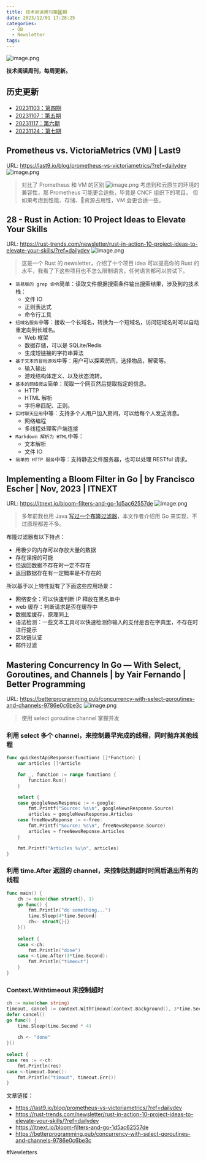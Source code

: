 ```yaml
---
title: 技术阅读周刊第8️⃣期
date: 2023/12/01 17:28:25
categories:
  - OB
  - Newsletter
tags:
---
```

![image.png](https://s2.loli.net/2023/12/01/AXc16Ty8hoUw3sC.png)

**技术阅读周刊，每周更新。**
<!--more-->
## 历史更新
- [20231103：第四期](https://crossoverjie.top/2023/11/03/ob/newsletter/Newsletter04-20231103/)
- [20231107：第五期](https://crossoverjie.top/2023/11/10/ob/newsletter/Newsletter05-20231110/)
- [20231117：第六期](https://crossoverjie.top/2023/11/17/ob/newsletter/Newsletter06-20231117/)
- [20231124：第七期](https://crossoverjie.top/2023/11/24/ob/newsletter/Newsletter07-20231124/)
<!--more-->
## Prometheus vs. VictoriaMetrics (VM) | Last9
URL: https://last9.io/blog/prometheus-vs-victoriametrics/?ref=dailydev
![image.png](https://s2.loli.net/2023/11/28/NPR6nvLI2aTmJ9g.png)
> 对比了 Prometheus 和 VM 的区别
![image.png](https://s2.loli.net/2023/11/28/1Oqd5Zgxt8R4EQm.png)
考虑到和云原生的环境的兼容性，那 Prometheus 可能更合适些，毕竟是 CNCF 组织下的项目。
但如果考虑到性能、存储、资源占用性，VM 会更合适一些。

## 28 - Rust in Action: 10 Project Ideas to Elevate Your Skills
URL: https://rust-trends.com/newsletter/rust-in-action-10-project-ideas-to-elevate-your-skills/?ref=dailydev
![image.png](https://s2.loli.net/2023/11/28/3LBGgx8YTXdftSp.png)

> 这是一个 Rust 的 newsletter，介绍了十个项目 idea 可以提高你的 Rust 的水平，我看了下这些项目也不怎么限制语言，任何语言都可以尝试下。

- `简易版的 grep 命令`简单：读取文件根据搜索条件输出搜索结果，涉及到的技术栈：
	- 文件 IO
	- 正则表达式
	- 命令行工具
- `短域名服务`中等：接收一个长域名，转换为一个短域名，访问短域名时可以自动重定向到长域名。
	- Web 框架
	- 数据存储，可以是 SQLite/Redis
	- 生成短链接的字符串算法
- `基于文本的冒险游戏`中等：用户可以探索房间，选择物品，解密等。
	- 输入输出
	- 游戏结构体定义、以及状态流转。
- `基本的网络爬虫`简单：爬取一个网页然后提取指定的信息。
	- HTTP
	- HTML 解析
	- 字符串匹配、正则。
- `实时聊天应用`中等：支持多个人用户加入房间，可以给每个人发送消息。
	- 网络编程
	- 多线程处理客户端连接
- `Markdown 解析为 HTML`中等：
	- 文本解析
	- 文件 IO
- `简单的 HTTP 服务`中等：支持静态文件服务器，也可以处理 RESTful 请求。

## Implementing a Bloom Filter in Go | by Francisco Escher | Nov, 2023 | ITNEXT
URL: https://itnext.io/bloom-filters-and-go-1d5ac62557de
![image.png](https://s2.loli.net/2023/12/01/aY5dn6zIZp7UxNw.png)

> 多年前我也用 Java [写过一个布隆过滤器](https://crossoverjie.top/2018/11/26/guava/guava-bloom-filter/?highlight=%E5%B8%83%E9%9A%86)，本文作者介绍用 Go 来实现，不过原理都差不多。

布隆过滤器有以下特点：
- 用极少的内存可以存放大量的数据
- 存在误报的可能
- 但返回数据不存在时一定不存在
- 返回数据存在有一定概率是不存在的

所以基于以上特性就有了下面这些应用场景：
- 网络安全：可以快速判断 IP 释放在黑名单中
- web 缓存：判断请求是否在缓存中
- 数据库缓存，原理同上
- 语法检测：一些文本工具可以快速检测你输入的支付是否在字典里，不存在时进行提示
- 区块链认证
- 邮件过滤

## Mastering Concurrency In Go — With Select, Goroutines, and Channels | by Yair Fernando | Better Programming
URL: https://betterprogramming.pub/concurrency-with-select-goroutines-and-channels-9786e0c6be3c
![image.png](https://s2.loli.net/2023/12/01/K1eQ8J7zHS6ogMb.png)
> 使用 select goroutine channel 掌握并发

### 利用 select 多个 channel，来控制最早完成的线程，同时抛弃其他线程
```go
func quickestApiResponse(functions []*Function) {
	var articles []*Article

	for _, function := range functions {
		function.Run()
	}

	select {
	case googleNewsResponse := <-google:
		fmt.Printf("Source: %s\n", googleNewsResponse.Source)
		articles = googleNewsResponse.Articles
	case freeNewsReponse := <-free:
		fmt.Printf("Source: %s\n", freeNewsReponse.Source)
		articles = freeNewsReponse.Articles
	}

	fmt.Printf("Articles %v\n", articles)
}
```

### 利用 time.After 返回的 channel，来控制达到超时时间后退出所有的线程
```go
func main() {  
	ch := make(chan struct{}, 1)  
	go func() {  
		fmt.Println("do something...")  
		time.Sleep(4*time.Second)  
		ch<- struct{}{}  
	}()  
	  
	select {  
	case <-ch:  
		fmt.Println("done")  
	case <-time.After(3*time.Second):  
		fmt.Println("timeout")  
	}  
}
```

### Context.Withtimeout 来控制超时
```go
ch := make(chan string)  
timeout, cancel := context.WithTimeout(context.Background(), 3*time.Second)  
defer cancel()  
go func() {  
	time.Sleep(time.Second * 4)  
  
	ch <- "done"  
}()  
  
select {  
case res := <-ch:  
	fmt.Println(res)  
case <-timeout.Done():  
	fmt.Println("timout", timeout.Err())  
}
```
文章链接：
-  https://last9.io/blog/prometheus-vs-victoriametrics/?ref=dailydev
- https://rust-trends.com/newsletter/rust-in-action-10-project-ideas-to-elevate-your-skills/?ref=dailydev
- https://itnext.io/bloom-filters-and-go-1d5ac62557de
- https://betterprogramming.pub/concurrency-with-select-goroutines-and-channels-9786e0c6be3c

#Newletters 